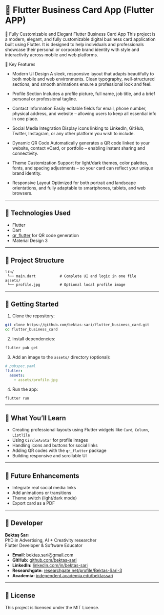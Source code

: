 # 💼 Flutter Business Card App (Flutter APP)

🌟 Fully Customizable and Elegant Flutter Business Card App
This project is a modern, elegant, and fully customizable digital business card application built using Flutter. It is designed to help individuals and professionals showcase their personal or corporate brand identity with style and interactivity across mobile and web platforms.

💼 Key Features
* Modern UI Design
A sleek, responsive layout that adapts beautifully to both mobile and web environments. Clean typography, well-structured sections, and smooth animations ensure a professional look and feel.

* Profile Section
Includes a profile picture, full name, job title, and a brief personal or professional tagline.

* Contact Information
Easily editable fields for email, phone number, physical address, and website – allowing users to keep all essential info in one place.

* Social Media Integration
Display icons linking to LinkedIn, GitHub, Twitter, Instagram, or any other platform you wish to include.

* Dynamic QR Code
Automatically generates a QR code linked to your website, contact vCard, or portfolio – enabling instant sharing and connectivity.

* Theme Customization
Support for light/dark themes, color palettes, fonts, and spacing adjustments – so your card can reflect your unique brand identity.

* Responsive Layout
Optimized for both portrait and landscape orientations, and fully adaptable to smartphones, tablets, and web browsers.

---

## 🚀 Technologies Used

- Flutter
- Dart
- [qr_flutter](https://pub.dev/packages/qr_flutter) for QR code generation
- Material Design 3

---

## 📁 Project Structure

```
lib/
 └── main.dart           # Complete UI and logic in one file
assets/
 └── profile.jpg         # Optional local profile image
```

---

## 🔧 Getting Started

1. Clone the repository:

```bash
git clone https://github.com/bektas-sari/flutter_business_card.git
cd flutter_business_card
```

2. Install dependencies:

```bash
flutter pub get
```

3. Add an image to the `assets/` directory (optional):

```yaml
# pubspec.yaml
flutter:
  assets:
    - assets/profile.jpg
```

4. Run the app:

```bash
flutter run
```

---

## 🧠 What You’ll Learn

- Creating professional layouts using Flutter widgets like `Card`, `Column`, `ListTile`
- Using `CircleAvatar` for profile images
- Handling icons and buttons for social links
- Adding QR codes with the `qr_flutter` package
- Building responsive and scrollable UI

---

## 🔮 Future Enhancements

- Integrate real social media links
- Add animations or transitions
- Theme switch (light/dark mode)
- Export card as a PDF

---

## 👤 Developer

**Bektaş Sarı**<br>
PhD in Advertising, AI + Creativity researcher<br>
Flutter Developer & Software Educator<br>

- **Email:** [bektas.sari@gmail.com](mailto:bektas.sari@gmail.com)  
- **GitHub:** [github.com/bektas-sari](https://github.com/bektas-sari)  
- **LinkedIn:** [linkedin.com/in/bektas-sari](https://www.linkedin.com/in/bektas-sari)  
- **Researchgate:** [researchgate.net/profile/Bektas-Sari-3](https://www.researchgate.net/profile/Bektas-Sari-3)  
- **Academia:** [independent.academia.edu/bektassari](https://independent.academia.edu/bektassari)

---

## 📝 License

This project is licensed under the MIT License.

